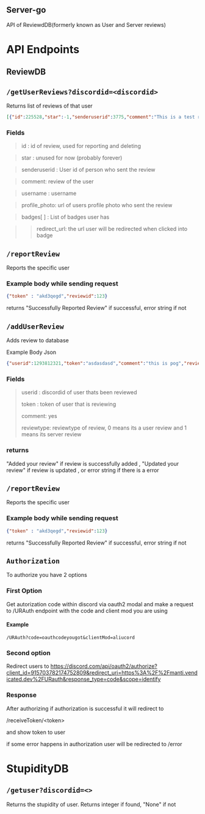 ## Server-go
API of ReviewdDB(formerly known as User and Server reviews)

# API Endpoints

## ReviewDB
## `/getUserReviews?discordid=<discordid>`
Returns list of reviews of that user
```json
[{"id":225528,"star":-1,"senderuserid":3775,"comment":"This is a test review","reviewtype":0,"isSystemMessage":false,"senderdiscordid":"287555395151593473","username":"mantikafasi#4444","profile_photo":"https://cdn.discordapp.com/avatars/287555395151593473/c4b7353e759983f5a3d686c7937cfab7.png?size=128","badges":[{"badge_name":"Admin","badge_icon":"https://cdn.discordapp.com/emojis/1040004306100826122.gif?size=128","redirect_url":"https://www.youtube.com/watch?v=dQw4w9WgXcQ","badge_type":0,"badge_description":"This user is an admin of ReviewDB."}]}]
```
### Fields

> id : id of review, used for reporting and deleting

> star : unused for now (probably forever)

> senderuserid : User id of person who sent the review 

> comment: review of the user

> username : username

> profile_photo: url of users profile photo who sent the review

> badges[ ] : List of badges user has

> > redirect_url: the url user will be redirected when clicked into badge

## `/reportReview`
Reports the specific user
### Example body while sending request
```json
{"token" : "akd3qegd","reviewid":123}
```
returns "Successfully Reported Review" if successful, error string if not

## `/addUserReview`
Adds review to database

Example Body Json
```json
{"userid":1293812321,"token":"asdasdasd","comment":"this is pog","reviewtype":1}
```
### Fields
> userid : discordid of user thats been reviewed
> 
> token : token of user that is reviewing
> 
> comment: yes
> 
> reviewtype: reviewtype of review, 0 means its a user review and 1 means its server review

### returns
"Added your review" if review is successfully added , "Updated your review" if review is updated , or error string if there is a error 

## `/reportReview`
Reports the specific user
### Example body while sending request
```json 
{"token" : "akd3qegd","reviewid":123} 
```
returns "Successfully Reported Review" if successful, error string if not

## `Authorization`
To authorize you have 2 options 
### First Option
 Get autorization code within discord via oauth2 modal and make a request to /URAuth endpoint with the code and client mod you are using
#### Example
```/URAuth?code=oauthcodeyougot&clientMod=aliucord```
### Second option
Redirect users to 
<https://discord.com/api/oauth2/authorize?client_id=915703782174752809&redirect_uri=https%3A%2F%2Fmanti.vendicated.dev%2FURauth&response_type=code&scope=identify>

### Response
After authorizing if authorization is successful it will redirect to 

/receiveToken/\<token\> 

and show token to user

if some error happens in authorization user will be redirected to /error

# StupidityDB

## `/getuser?discordid=<>`
Returns the stupidity of user.
Returns integer if found, "None" if not
